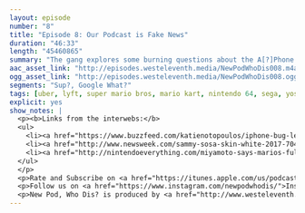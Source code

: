 ```yaml
---
layout: episode
number: "8"
title: "Episode 8: Our Podcast is Fake News"
duration: "46:33"
length: "45460865"
summary: "The gang explores some burning questions about the A[?]Phone bug, Super Mario’s full name, and the plural form of cul-de-sac."
aac_asset_link: "http://episodes.westeleventh.media/NewPodWhoDis008.m4a"
ogg_asset_link: "http://episodes.westeleventh.media/NewPodWhoDis008.ogg"
segments: "Sup?, Google What?"
tags: [uber, lyft, super mario bros, mario kart, nintendo 64, sega, yoshi, emojis, hieroglyphics, preakness, sammy sosa, lil kim, alligators, crocodiles, google, cul-de-sac, grand canyon, candor, mac and cheese, kim kardashian, video games, national parks]
explicit: yes
show_notes: |
  <p><b>Links from the interwebs:</b>
  <ul>
    <li><a href="https://www.buzzfeed.com/katienotopoulos/iphone-bug-letter-i">Fix the “I” on your iPhone</a></li>
    <li><a href="http://www.newsweek.com/sammy-sosa-skin-white-2017-704457">Sammy Sosa is now...white?</a></li>
    <li><a href="http://nintendoeverything.com/miyamoto-says-marios-full-name-is-mario-mario/">Will the real Mario Mario please stand up.</a></li>
  </ul>
  </p>
  <p>Rate and Subscribe on <a href="https://itunes.apple.com/us/podcast/id1289536070">iTunes</a>.</p>
  <p>Follow us on <a href="https://www.instagram.com/newpodwhodis/">Instagram</a>, <a href="https://www.youtube.com/channel/UCk_pIgOoAhNGrrTitkGEMqw">YouTube</a>, <a href="https://twitter.com/newpod_whodis">Twitter</a>, and <a href="https://www.facebook.com/newpodwhodis">Facebook</a>.Email us some digital mail at <a href="mailto:newpodwhodis@gmail.com">newpodwhodis@gmail.com</a>.</p>
  <p>New Pod, Who Dis? is produced by <a href="http://www.westeleventh.media/">West Eleventh Media</a> from Washington, D.C.</p>
---
```

